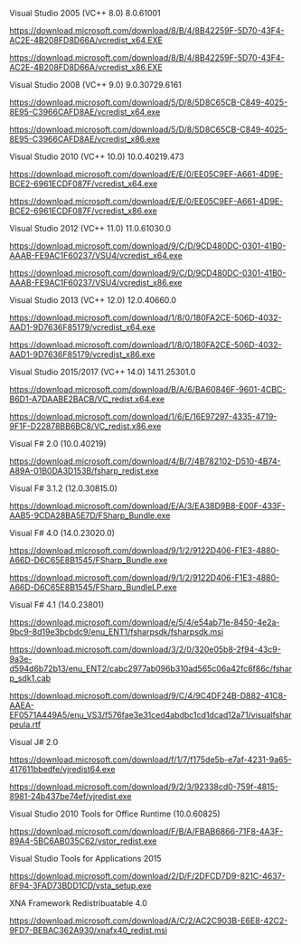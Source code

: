 Visual Studio 2005 (VC++ 8.0) 8.0.61001

https://download.microsoft.com/download/8/B/4/8B42259F-5D70-43F4-AC2E-4B208FD8D66A/vcredist_x64.EXE

https://download.microsoft.com/download/8/B/4/8B42259F-5D70-43F4-AC2E-4B208FD8D66A/vcredist_x86.EXE

Visual Studio 2008 (VC++ 9.0) 9.0.30729.6161

https://download.microsoft.com/download/5/D/8/5D8C65CB-C849-4025-8E95-C3966CAFD8AE/vcredist_x64.exe

https://download.microsoft.com/download/5/D/8/5D8C65CB-C849-4025-8E95-C3966CAFD8AE/vcredist_x86.exe

Visual Studio 2010 (VC++ 10.0) 10.0.40219.473

https://download.microsoft.com/download/E/E/0/EE05C9EF-A661-4D9E-BCE2-6961ECDF087F/vcredist_x64.exe

https://download.microsoft.com/download/E/E/0/EE05C9EF-A661-4D9E-BCE2-6961ECDF087F/vcredist_x86.exe

Visual Studio 2012 (VC++ 11.0) 11.0.61030.0

https://download.microsoft.com/download/9/C/D/9CD480DC-0301-41B0-AAAB-FE9AC1F60237/VSU4/vcredist_x64.exe

https://download.microsoft.com/download/9/C/D/9CD480DC-0301-41B0-AAAB-FE9AC1F60237/VSU4/vcredist_x86.exe

Visual Studio 2013 (VC++ 12.0) 12.0.40660.0

https://download.microsoft.com/download/1/8/0/180FA2CE-506D-4032-AAD1-9D7636F85179/vcredist_x64.exe

https://download.microsoft.com/download/1/8/0/180FA2CE-506D-4032-AAD1-9D7636F85179/vcredist_x86.exe

Visual Studio 2015/2017 (VC++ 14.0) 14.11.25301.0

https://download.microsoft.com/download/B/A/6/BA60846F-9601-4CBC-B6D1-A7DAABE2BACB/VC_redist.x64.exe

https://download.microsoft.com/download/1/6/E/16E97297-4335-4719-9F1F-D22878BB6BC8/VC_redist.x86.exe

Visual F# 2.0 (10.0.40219)

https://download.microsoft.com/download/4/B/7/4B782102-D510-4B74-A89A-01B0DA3D153B/fsharp_redist.exe

Visual F# 3.1.2 (12.0.30815.0)

https://download.microsoft.com/download/E/A/3/EA38D9B8-E00F-433F-AAB5-9CDA28BA5E7D/FSharp_Bundle.exe

Visual F# 4.0 (14.0.23020.0)

https://download.microsoft.com/download/9/1/2/9122D406-F1E3-4880-A66D-D6C65E8B1545/FSharp_Bundle.exe

https://download.microsoft.com/download/9/1/2/9122D406-F1E3-4880-A66D-D6C65E8B1545/FSharp_BundleLP.exe

Visual F# 4.1 (14.0.23801)

https://download.microsoft.com/download/e/5/4/e54ab71e-8450-4e2a-9bc9-8d19e3bcbdc9/enu_ENT1/fsharpsdk/fsharpsdk.msi

https://download.microsoft.com/download/3/2/0/320e05b8-2f94-43c9-9a3e-d594d6b72b13/enu_ENT2/cabc2977ab096b310ad565c06a42fc6f86c/fsharp_sdk1.cab

https://download.microsoft.com/download/9/C/4/9C4DF24B-D882-41C8-AAEA-EF0571A449A5/enu_VS3/f576fae3e31ced4abdbc1cd1dcad12a71/visualfsharpeula.rtf

Visual J# 2.0

https://download.microsoft.com/download/f/1/7/f175de5b-e7af-4231-9a65-417611bbedfe/vjredist64.exe

https://download.microsoft.com/download/9/2/3/92338cd0-759f-4815-8981-24b437be74ef/vjredist.exe

Visual Studio 2010 Tools for Office Runtime (10.0.60825)

https://download.microsoft.com/download/F/B/A/FBAB6866-71F8-4A3F-89A4-5BC6AB035C62/vstor_redist.exe

Visual Studio Tools for Applications 2015

https://download.microsoft.com/download/2/D/F/2DFCD7D9-821C-4637-8F94-3FAD73BDD1CD/vsta_setup.exe

XNA Framework Redistribuatable 4.0

https://download.microsoft.com/download/A/C/2/AC2C903B-E6E8-42C2-9FD7-BEBAC362A930/xnafx40_redist.msi
